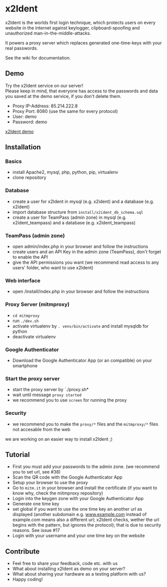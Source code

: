 # x2Ident
x2Ident is the worlds first login technique, which protects users on every website in the internet against keylogger, clipboard-spoofing and unauthorized man-in-the-middle-attacks.

It powers a proxy server which replaces generated one-time-keys with your real passwords.

See the wiki for documentation.

## Demo
Try the x2Ident service on our server!   
Please keep in mind, that everyone has access to the passwords and data you saved at the demo service, if you don't delete them.
* Proxy IP-Address: 85.214.222.8
* Proxy Port: 8080 (use the same for every protocol)
* User: demo
* Password: demo

[x2Ident demo](https://noscio.eu/x2Ident_demo)

## Installation

### Basics
* install Apache2, mysql, php, python, pip, virtualenv
* clone repository

### Database
* create a user for x2Ident in mysql (e.g. x2ident) and a database (e.g. x2ident)
* import database structure from `install/x2ident_db_schema.sql`
* create a user for TeamPass (admin zone) in mysql (e.g. x2ident_teampass) and a database (e.g. x2ident_teampass)

### TeamPass (admin zone)
* open admin/index.php in your browser and follow the instructions
* create users and an API Key in the admin zone (TeamPass), don't forget to enable the API
* give the API permissions you want (we recommend read access to any users' folder, who want to use x2Ident)

### Web interface
* open /install/index.php in your browser and follow the instructions

### Proxy Server (mitmproxy)
* `cd mitmproxy`
* run `./dev.sh`
* activate virtualenv by `. venv/bin/activate` and install mysqldb for python
* deactivate virtualenv

### Google Authenticator
* Download the Google Authenticator App (or an compatible) on your smartphone

### Start the proxy server
* start the proxy server by `./proxy.sh* 
* wait until message `proxy started`
* we recommend you to use `screen` for running the proxy

### Security
* we recommend you to make the `proxy/*` files and the `mitmproxy/*` files not accesable from the web

we are working on an easier way to install x2Ident ;)

## Tutorial
* First you must add your passwords to the admin zone. (we recommend you to set url, see #38)
* Scan the QR code with the Google Authenticator App
* Setup your browser to use the proxy
* Go to `mitm.it` in your browser and install the certificate (if you want to know why, check the mitmproxy repository)
* Login into the keygen zone with your Google Authenticator App
* Generate one time key
* set global if you want to use the one time key an another url as displayed (another subdomain e.g. www.example.com instead of example.com means also a different url; x2Ident checks, wether the url begins with the pattern, but ignores the protocol); that is due to security reasons. See issue #17
* Login with your username and your one time key on the website

## Contribute
* Feel free to share your feedback, code etc. with us
* What about installing x2Ident as demo on your server?
* What about sharing your hardware as a testing platform with us?
* Happy coding!
